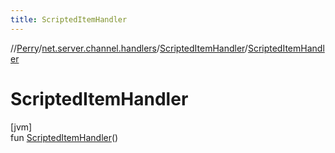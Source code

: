 ```yaml
---
title: ScriptedItemHandler
---
```

//[Perry](../../../index.html)/[net.server.channel.handlers](../index.html)/[ScriptedItemHandler](index.html)/[ScriptedItemHandler](-scripted-item-handler.html)



# ScriptedItemHandler



[jvm]\
fun [ScriptedItemHandler](-scripted-item-handler.html)()




